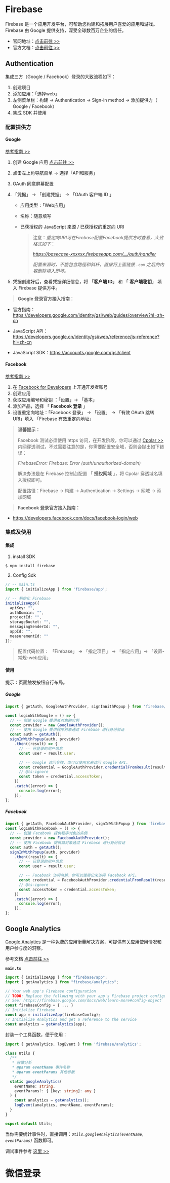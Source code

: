 

# Firebase

Firebase 是一个应用开发平台，可帮助您构建和拓展用户喜爱的应用和游戏。Firebase 由 Google 提供支持，深受全球数百万企业的信任。

- 官网地址：[点击前往 >>](https://firebase.google.com/?hl=zh-cn)
- 官方文档：[点击前往 >>](https://firebase.google.com/docs?hl=zh-cn)

## Authentication

集成三方（Google / Facebook）登录的大致流程如下：

1. 创建项目
2. 添加应用：「选择web」
3. 左侧菜单栏：构建 → Authentication → Sign-in method → 添加提供方（ Google / Facebook）
4. 集成 SDK 并使用

### 配置提供方

#### Google

[参考指南 >>](https://firebase.google.com/docs/auth/web/google-signin?hl=zh&authuser=0)

1. 创建 Google 应用 [点击前往 >>](https://console.cloud.google.com/)

2. 点击左上角导航菜单 → 选择「API和服务」

3. OAuth 同意屏幕配置

4. 「凭据」 → 「创建凭据」 → 「OAuth 客户端 ID 」
   - 应用类型：「Web应用」
   
   - 名称：随意填写
   
   - 已获授权的 JavaScript 来源 / 已获授权的重定向 URI
   
     > 注意：*重定向URI可在Firebase配置Facebook提供方时查看，大致格式如下*：
     >
     > *https://basecase-xxxxxx.firebaseapp.com/__/auth/handler*
     >
     > *配置来源时，不能包含路径和斜杆，直接将上面链接 `.com` 之后的内容删除填入即可。* 
   
5. 凭据创建好后，查看凭据详细信息，将 「**客户端 ID**」 和 「 **客户端秘钥**」 填入 Firebase 提供方中。

> **Google 登录官方接入指南**：

- 官方指南：https://developers.google.com/identity/gsi/web/guides/overview?hl=zh-cn

- JavaScript API：https://developers.google.cn/identity/gsi/web/reference/js-reference?hl=zh-cn

- JavaScript SDK：https://accounts.google.com/gsi/client

#### Facebook

[参考指南 >>](https://firebase.google.com/docs/auth/web/facebook-login?hl=zh&authuser=0)

1. 在 [Facebook for Developers](https://developers.facebook.com/) 上开通开发者账号
2. 创建应用
3. 获取应用编号和秘钥 ：「设置」→ 「基本」
4. 添加产品，选择 「 **Facebook 登录** 」
5. 设置重定向地址：「Facebook 登录」 → 「设置」 → 「有效 OAuth 跳转 URI」填入 「Firebase 有效重定向地址」

> **温馨提示：**
>
> Facebook 测试必须使用 https 访问，在开发阶段，你可以通过 [Cpolar >>](https://www.cpolar.com/) 内网穿透测试，不过需要注意的是，你需要配置安全域，否则会抛出如下错误：
>
> *FirebaseError: Firebase: Error (auth/unauthorized-domain)*
>
> 解决办法是在 Firebase 控制台配置 「 **授权网域** 」，将 Cpolar 穿透域名填入授权即可。
>
> 配置路径：Firebase → 构建 → Authentication → Settings → 网域 → 添加网域

> **Facebook 登录官方接入指南：**

- https://developers.facebook.com/docs/facebook-login/web

### 集成及使用

#### 集成

1. install SDK

```shell
$ npm install firebase
```

2. Config Sdk

```typescript
// -- main.ts
import { initializeApp } from 'firebase/app';

// -- 初始化 Firebase
initializeApp({
  apiKey: "",
  authDomain: "",
  projectId: "",
  storageBucket: "",
  messagingSenderId: "",
  appId: "",
  measurementId: ""
});
```

> 配置代码位置： 「Firebase」 → 「指定项目」 → 「指定应用」→ 「设置-常规-web应用」

#### 使用

提示：页面触发按钮自行布局。

##### Google

```typescript
import { getAuth, GoogleAuthProvider, signInWithPopup } from 'firebase/auth';

const loginWithGoogle = () => {
  // -- 创建 Google 提供者对象的实例
  const provider = new GoogleAuthProvider();
  // -- 使用 Google 提供程序对象通过 Firebase 进行身份验证
  const auth = getAuth();
  signInWithPopup(auth, provider)
    .then((result) => {
      // -- 已登录的用户信息
      const user = result.user;

      // -- Google 访问令牌，你可以使用它来访问 Google API。
      const credential = GoogleAuthProvider.credentialFromResult(result);
      // @ts-ignore
      const token = credential.accessToken;
    })
    .catch((error) => {
      console.log(error);
    });
};
```



##### Facebook

```typescript
import { getAuth, FacebookAuthProvider, signInWithPopup } from 'firebase/auth';
const loginWithFacebook = () => {
  // -- 创建 Facebook 提供程序对象的实例
  const provider = new FacebookAuthProvider();
  // -- 使用 Facebook 提供商对象通过 Firebase 进行身份验证
  const auth = getAuth();
  signInWithPopup(auth, provider)
    .then((result) => {
      // -- 已登录的用户信息
      const user = result.user;

      // -- Facebook 访问令牌，你可以使用它来访问 Facebook API。
      const credential = FacebookAuthProvider.credentialFromResult(result);
      // @ts-ignore
      const accessToken = credential.accessToken;
    })
    .catch((error) => {
      console.log(error);
    });
};
```

## Google Analytics

[Google Analytics](https://analytics.google.com/analytics/web) 是一种免费的应用衡量解决方案，可提供有关应用使用情况和用户参与度的洞察。

参考文档 [点击前往 >>](https://firebase.google.com/docs/analytics/get-started?platform=web&hl=zh)

**`main.ts`**

```typescript
import { initializeApp } from "firebase/app";
import { getAnalytics } from "firebase/analytics";

// Your web app's Firebase configuration
// TODO: Replace the following with your app's Firebase project configuration
// See: https://firebase.google.com/docs/web/learn-more#config-object
const firebaseConfig = { ... }
// Initialize Firebase
const app = initializeApp(firebaseConfig);
// Initialize Analytics and get a reference to the service
const analytics = getAnalytics(app);
```

封装一个工具函数，便于使用：

```typescript
import { getAnalytics, logEvent } from 'firebase/analytics';

class Utils {
  /**
   * 谷歌分析
   * @param eventName 事件名称
   * @param eventParams 其他参数
   */
  static googleAnalytics(
    eventName: string,
    eventParams?: { [key: string]: any }
  ) {
    const analytics = getAnalytics();
    logEvent(analytics, eventName, eventParams);
  }
}

export default Utils;
```

当你需要统计事件时，直接调用：*`Utils.googleAnalytics(eventName, eventParams)`* 函数即可。

调试事件参考 [这里 >>](https://firebase.google.com/docs/analytics/debugview?hl=zh#web)

# 微信登录
